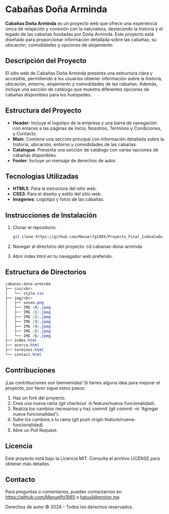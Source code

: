 # Cabañas Doña Arminda

**Cabañas Doña Arminda** es un proyecto web que ofrece una experiencia única de relajación y conexión con la naturaleza, destacando la historia y el legado de las cabañas fundadas por Doña Arminda. Este proyecto está diseñado para proporcionar información detallada sobre las cabañas, su ubicación, comodidades y opciones de alojamiento.

## Descripción del Proyecto

El sitio web de Cabañas Doña Arminda presenta una estructura clara y accesible, permitiendo a los usuarios obtener información sobre la historia, ubicación, entorno, alojamiento y comodidades de las cabañas. Además, incluye una sección de catálogo que muestra diferentes opciones de cabañas disponibles para los huéspedes.

## Estructura del Proyecto

- **Header**: Incluye el logotipo de la empresa y una barra de navegación con enlaces a las páginas de Inicio, Nosotros, Términos y Condiciones, y Contacto.
- **Main**: Contiene una sección principal con información detallada sobre la historia, ubicación, entorno y comodidades de las cabañas.
- **Catalogue**: Presenta una sección de catálogo con varias opciones de cabañas disponibles.
- **Footer**: Incluye un mensaje de derechos de autor.

## Tecnologías Utilizadas

- **HTML5**: Para la estructura del sitio web.
- **CSS3**: Para el diseño y estilo del sitio web.
- **Imágenes**: Logotipo y fotos de las cabañas.

## Instrucciones de Instalación

1. Clonar el repositorio:
   ```sh
   git clone https://github.com/Manuelfg1985/Proyecto_Final_CodoaCodo.git
    ```
2. Navegar al directorio del proyecto:
   cd cabanas-dona-arminda

3. Abrir index.html en tu navegador web preferido.

## Estructura de Directorios
```css
cabanas-dona-arminda
├── css/<br>
│   └── style.css
├── img/<br>
│   ├── seven.png
│   ├── IMG (0).jpeg
│   ├── IMG (1).jpeg
│   ├── IMG (2).jpeg
│   ├── IMG (3).jpeg
│   ├── IMG (4).jpeg
│   ├── IMG (5).jpeg
│   └── IMG (6).jpeg
├── index.html
├── acerca.html
├── terminos.html
└── contact.html
```
## Contribuciones

¡Las contribuciones son bienvenidas! Si tienes alguna idea para mejorar el proyecto, por favor sigue estos pasos:

1. Haz un fork del proyecto.
2. Crea una nueva rama (git checkout -b feature/nueva-funcionalidad).
3. Realiza los cambios necesarios y haz commit (git commit -m 'Agregar nueva funcionalidad').
4. Sube los cambios a tu rama (git push origin feature/nueva-funcionalidad).
5. Abre un Pull Request.

## Licencia
Este proyecto está bajo la Licencia MIT. Consulta el archivo LICENSE para obtener más detalles.

## Contacto
Para preguntas o comentarios, puedes contactarnos en https://github.com/Manuelfg1985 o hatusil@proton.me

Derechos de autor © 2024 - Todos los derechos reservados.